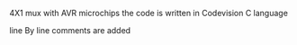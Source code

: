 
4X1 mux with AVR microchips the code is written in  Codevision C language 

line By line comments are added
